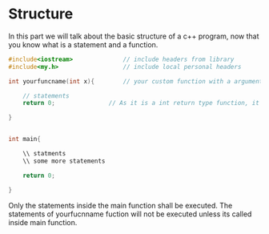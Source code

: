 # Structure

In this part we will talk about the basic structure of a c++ program, now that you know what is a statement and a function.

```cpp
#include<iostream>              // include headers from library
#include<my.h>                  // include local personal headers

int yourfuncname(int x){        // your custom function with a argument x

	// statements
	return 0;               // As it is a int return type function, it must return a integer value

}


int main{ 

	\\ statments
	\\ some more statements

	return 0;

}
```

Only the statements inside the main function shall be executed. The statements of 
yourfucnname fuction will not be executed unless its called inside main function.

